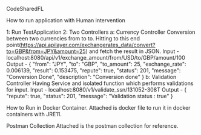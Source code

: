 CodeSharedFL

How to run application with Human intervention

1: Run TestApplication
2: Two Controllers
    a: Currency Controller
        Conversion between two currencies from to to.
        Hitting to this end point(https://api.apilayer.com/exchangerates_data/convert?to=GBP&from=JPY&amount=25) and fetch the result in JSON.
        Input  -  localhost:8080/api/v1/exchange_amount/from/USD/to/GBP/amount/100
        Output -
                {
                "from": "JPY",
                "to": "GBP",
                "to_amount": 25,
                "exchange_rate": 0.006139,
                "result": 0.153475,
                "repute": true,
                "status": 201,
                "message": "Conversion Done",
                "description": "Conversion done"
                }
    b: Validation Controller
        Having Service and isolated function which performs validations for input.
        Input - localhost:8080/v1/validate_ssn/131052-308T
        Output -
                {
                "repute": true,
                "status": 201,
                "message": "Validation status : true"
                }
            

How to Run in Docker Container.
    Attached is docker file to run it in docker containers with JRE11.

Postman Collection
    Attached is the postman collection for reference.